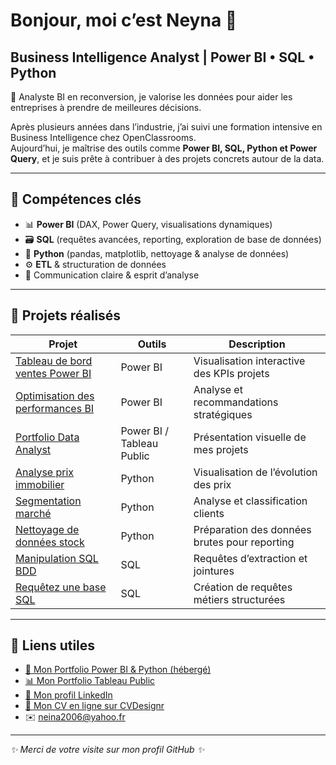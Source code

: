 # Bonjour, moi c’est Neyna 👋  
## Business Intelligence Analyst | Power BI • SQL • Python

🎯 Analyste BI en reconversion, je valorise les données pour aider les entreprises à prendre de meilleures décisions.

Après plusieurs années dans l’industrie, j’ai suivi une formation intensive en Business Intelligence chez OpenClassrooms.  
Aujourd’hui, je maîtrise des outils comme **Power BI, SQL, Python et Power Query**, et je suis prête à contribuer à des projets concrets autour de la data.

---

## 🧰 Compétences clés

- 📊 **Power BI** (DAX, Power Query, visualisations dynamiques)
- 🗃️ **SQL** (requêtes avancées, reporting, exploration de base de données)
- 🐍 **Python** (pandas, matplotlib, nettoyage & analyse de données)
- ⚙️ **ETL** & structuration de données
- 💬 Communication claire & esprit d’analyse

---

## 🚀 Projets réalisés

| Projet | Outils | Description |
|--------|--------|-------------|
| [Tableau de bord ventes Power BI](https://github.com/Neyna311/Creez_un_tableau_de_bord_dynamique_avec_PowerBI) | Power BI | Visualisation interactive des KPIs projets |
| [Optimisation des performances BI](https://github.com/Neyna311/Ameliorez-les-Performances-de-l-Entreprise) | Power BI | Analyse et recommandations stratégiques |
| [Portfolio Data Analyst](https://github.com/Neyna311/Cr-ez-votre-portfolio-de-professionnel-de-la-data) | Power BI / Tableau Public | Présentation visuelle de mes projets |
| [Analyse prix immobilier](https://github.com/Neyna311/Analysez_l-Evolution_des_Prix_de_l-Immobilier_avec_Python) | Python | Visualisation de l’évolution des prix |
| [Segmentation marché](https://github.com/Neyna311/Analysez-une-demande-business-et-identifiez-les-segments-du-march-les-plus-pertinents-) | Python | Analyse et classification clients |
| [Nettoyage de données stock](https://github.com/Neyna311/Gestion-Nettogage-Des-Donnees) | Python | Préparation des données brutes pour reporting |
| [Manipulation SQL BDD](https://github.com/Neyna311/Manipulez_une_BD_SQL) | SQL | Requêtes d’extraction et jointures |
| [Requêtez une base SQL](https://github.com/Neyna311/Requetez-une-BD-SQL) | SQL | Création de requêtes métiers structurées |

---

## 🔗 Liens utiles

- [📁 Mon Portfolio Power BI & Python (hébergé)](https://neyna311.github.io/Portfolio/)
- [📊 Mon Portfolio Tableau Public](https://public.tableau.com/views/Portfolio_17395139557060/Portfolio?:language=fr-FR&publish=yes&:sid=&:redirect=auth&:display_count=n&:origin=viz_share_link)
- [🔗 Mon profil LinkedIn](https://www.linkedin.com/in/neyna-mohamedyehdih)
- [📄 Mon CV en ligne sur CVDesignr](https://cvdesignr.com/p/63061a6320805)
- ✉️ neina2006@yahoo.fr

---

_✨ Merci de votre visite sur mon profil GitHub ✨_
